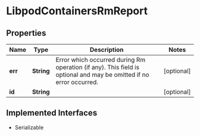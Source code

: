 

# LibpodContainersRmReport


## Properties

| Name | Type | Description | Notes |
|------------ | ------------- | ------------- | -------------|
|**err** | **String** | Error which occurred during Rm operation (if any). This field is optional and may be omitted if no error occurred. |  [optional] |
|**id** | **String** |  |  [optional] |


## Implemented Interfaces

* Serializable


